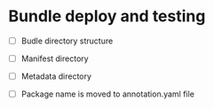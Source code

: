 # Bundle deploy and testing

- [ ] Budle directory structure
- [ ] Manifest directory
- [ ] Metadata directory
- [ ] Package name is moved to annotation.yaml file

